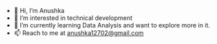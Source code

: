 - 👋 Hi, I’m Anushka
- 👀 I’m interested in technical development
- 🌱 I’m currently learning Data Analysis and want to explore more in it.
- 📫 Reach to me at anushka12702@gmail.com

<!---
anushka-1272/anushka-1272 is a ✨ special ✨ repository because its `README.md` (this file) appears on your GitHub profile.
You can click the Preview link to take a look at your changes.
--->
